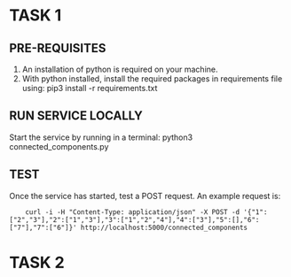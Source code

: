 # TASK 1

## PRE-REQUISITES
1. An installation of python is required on your machine. 
2. With python installed, install the required packages in requirements file using:
    pip3 install -r requirements.txt 

## RUN SERVICE LOCALLY 
Start the service by running in a terminal:
    python3 connected_components.py 

## TEST
Once the service has started, test a POST request. An example request is:
```
    curl -i -H "Content-Type: application/json" -X POST -d '{"1":["2","3"],"2":["1","3"],"3":["1","2","4"],"4":["3"],"5":[],"6":["7"],"7":["6"]}' http://localhost:5000/connected_components
```

# TASK 2
